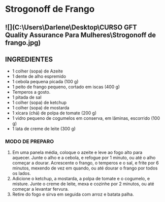# Strogonoff de Frango

## ![](C:\Users\Darlene\Desktop\CURSO GFT Quality Assurance Para Mulheres\Strogonoff de frango.jpg) 

## INGREDIENTES

- 1 colher (sopa) de Azeite
- 1 dente de alho espremido
- 1 cebola pequena picada (100 g)
- 1 peito de frango pequeno, cortado em iscas (400 g)
- Temperos a gosto. 
- 1 pitada de sal
- 1 colher (sopa) de ketchup
- 1 colher (sopa) de mostarda
- 1 xícara (chá) de polpa de tomate (200 g)
- 1 vidro pequeno de cogumelos em conserva, em lâminas, escorrido (100 g)
- 1 lata de creme de leite (300 g)

### MODO DE PREPARO

1. Em uma panela média, coloque o azeite e leve ao fogo alto para aquecer. Junte o alho e a cebola, e refogue por 1 minuto, ou até o alho começar a dourar. Acrescente o frango, o temperos e o sal, e frite por 6 minutos, mexendo de vez em quando, ou até dourar o frango por todos os lados.
2. Adicione o ketchup, a mostarda, a polpa de tomate e o cogumelo, e misture. Junte o creme de leite, mexa e cozinhe por 2 minutos, ou até começar a levantar fervura.
3. Retire do fogo e sirva em seguida com arroz e batata palha.


